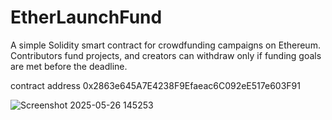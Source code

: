 # EtherLaunchFund


A simple Solidity smart contract for crowdfunding campaigns on Ethereum. Contributors fund projects, and creators can withdraw only if funding goals are met before the deadline.

contract address  0x2863e645A7E4238F9Efaeac6C092eE517e603F91


![Screenshot 2025-05-26 145253](https://github.com/user-attachments/assets/eb432c2c-63f9-4164-8898-9e521cd04885)
